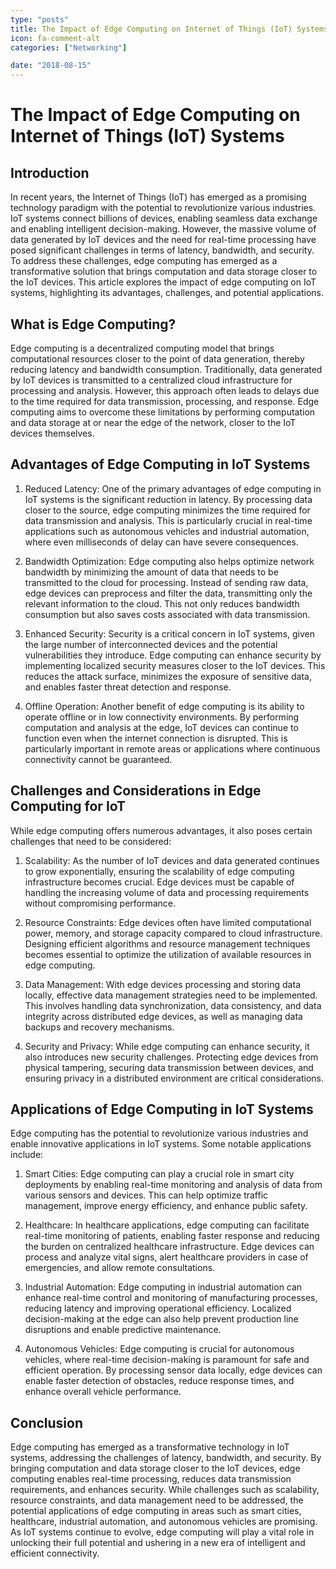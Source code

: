 ```yaml
---
type: "posts"
title: The Impact of Edge Computing on Internet of Things (IoT) Systems
icon: fa-comment-alt
categories: ["Networking"]

date: "2018-08-15"
---
```




# The Impact of Edge Computing on Internet of Things (IoT) Systems

## Introduction

In recent years, the Internet of Things (IoT) has emerged as a promising technology paradigm with the potential to revolutionize various industries. IoT systems connect billions of devices, enabling seamless data exchange and enabling intelligent decision-making. However, the massive volume of data generated by IoT devices and the need for real-time processing have posed significant challenges in terms of latency, bandwidth, and security. To address these challenges, edge computing has emerged as a transformative solution that brings computation and data storage closer to the IoT devices. This article explores the impact of edge computing on IoT systems, highlighting its advantages, challenges, and potential applications.

## What is Edge Computing?

Edge computing is a decentralized computing model that brings computational resources closer to the point of data generation, thereby reducing latency and bandwidth consumption. Traditionally, data generated by IoT devices is transmitted to a centralized cloud infrastructure for processing and analysis. However, this approach often leads to delays due to the time required for data transmission, processing, and response. Edge computing aims to overcome these limitations by performing computation and data storage at or near the edge of the network, closer to the IoT devices themselves.

## Advantages of Edge Computing in IoT Systems

1. Reduced Latency: One of the primary advantages of edge computing in IoT systems is the significant reduction in latency. By processing data closer to the source, edge computing minimizes the time required for data transmission and analysis. This is particularly crucial in real-time applications such as autonomous vehicles and industrial automation, where even milliseconds of delay can have severe consequences.

2. Bandwidth Optimization: Edge computing also helps optimize network bandwidth by minimizing the amount of data that needs to be transmitted to the cloud for processing. Instead of sending raw data, edge devices can preprocess and filter the data, transmitting only the relevant information to the cloud. This not only reduces bandwidth consumption but also saves costs associated with data transmission.

3. Enhanced Security: Security is a critical concern in IoT systems, given the large number of interconnected devices and the potential vulnerabilities they introduce. Edge computing can enhance security by implementing localized security measures closer to the IoT devices. This reduces the attack surface, minimizes the exposure of sensitive data, and enables faster threat detection and response.

4. Offline Operation: Another benefit of edge computing is its ability to operate offline or in low connectivity environments. By performing computation and analysis at the edge, IoT devices can continue to function even when the internet connection is disrupted. This is particularly important in remote areas or applications where continuous connectivity cannot be guaranteed.

## Challenges and Considerations in Edge Computing for IoT

While edge computing offers numerous advantages, it also poses certain challenges that need to be considered:

1. Scalability: As the number of IoT devices and data generated continues to grow exponentially, ensuring the scalability of edge computing infrastructure becomes crucial. Edge devices must be capable of handling the increasing volume of data and processing requirements without compromising performance.

2. Resource Constraints: Edge devices often have limited computational power, memory, and storage capacity compared to cloud infrastructure. Designing efficient algorithms and resource management techniques becomes essential to optimize the utilization of available resources in edge computing.

3. Data Management: With edge devices processing and storing data locally, effective data management strategies need to be implemented. This involves handling data synchronization, data consistency, and data integrity across distributed edge devices, as well as managing data backups and recovery mechanisms.

4. Security and Privacy: While edge computing can enhance security, it also introduces new security challenges. Protecting edge devices from physical tampering, securing data transmission between devices, and ensuring privacy in a distributed environment are critical considerations.

## Applications of Edge Computing in IoT Systems

Edge computing has the potential to revolutionize various industries and enable innovative applications in IoT systems. Some notable applications include:

1. Smart Cities: Edge computing can play a crucial role in smart city deployments by enabling real-time monitoring and analysis of data from various sensors and devices. This can help optimize traffic management, improve energy efficiency, and enhance public safety.

2. Healthcare: In healthcare applications, edge computing can facilitate real-time monitoring of patients, enabling faster response and reducing the burden on centralized healthcare infrastructure. Edge devices can process and analyze vital signs, alert healthcare providers in case of emergencies, and allow remote consultations.

3. Industrial Automation: Edge computing in industrial automation can enhance real-time control and monitoring of manufacturing processes, reducing latency and improving operational efficiency. Localized decision-making at the edge can also help prevent production line disruptions and enable predictive maintenance.

4. Autonomous Vehicles: Edge computing is crucial for autonomous vehicles, where real-time decision-making is paramount for safe and efficient operation. By processing sensor data locally, edge devices can enable faster detection of obstacles, reduce response times, and enhance overall vehicle performance.

## Conclusion

Edge computing has emerged as a transformative technology in IoT systems, addressing the challenges of latency, bandwidth, and security. By bringing computation and data storage closer to the IoT devices, edge computing enables real-time processing, reduces data transmission requirements, and enhances security. While challenges such as scalability, resource constraints, and data management need to be addressed, the potential applications of edge computing in areas such as smart cities, healthcare, industrial automation, and autonomous vehicles are promising. As IoT systems continue to evolve, edge computing will play a vital role in unlocking their full potential and ushering in a new era of intelligent and efficient connectivity.